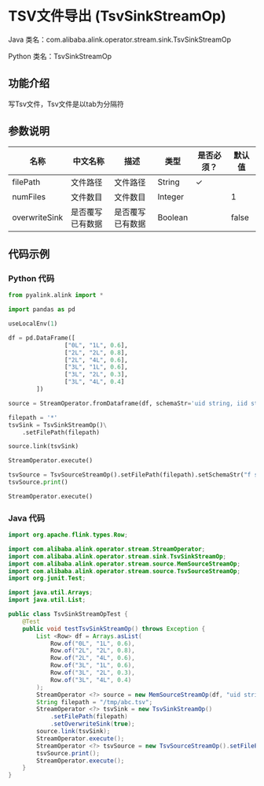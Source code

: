 # TSV文件导出 (TsvSinkStreamOp)
Java 类名：com.alibaba.alink.operator.stream.sink.TsvSinkStreamOp

Python 类名：TsvSinkStreamOp


## 功能介绍

写Tsv文件，Tsv文件是以tab为分隔符

## 参数说明

| 名称 | 中文名称 | 描述 | 类型 | 是否必须？ | 默认值 |
| --- | --- | --- | --- | --- | --- |
| filePath | 文件路径 | 文件路径 | String | ✓ |  |
| numFiles | 文件数目 | 文件数目 | Integer |  | 1 |
| overwriteSink | 是否覆写已有数据 | 是否覆写已有数据 | Boolean |  | false |


## 代码示例
### Python 代码
```python
from pyalink.alink import *

import pandas as pd

useLocalEnv(1)

df = pd.DataFrame([
                ["0L", "1L", 0.6],
                ["2L", "2L", 0.8],
                ["2L", "4L", 0.6],
                ["3L", "1L", 0.6],
                ["3L", "2L", 0.3],
                ["3L", "4L", 0.4]
        ])

source = StreamOperator.fromDataframe(df, schemaStr='uid string, iid string, label double')

filepath = '*'
tsvSink = TsvSinkStreamOp()\
    .setFilePath(filepath)

source.link(tsvSink)

StreamOperator.execute()

tsvSource = TsvSourceStreamOp().setFilePath(filepath).setSchemaStr("f string");
tsvSource.print()

StreamOperator.execute()


```
### Java 代码
```java
import org.apache.flink.types.Row;

import com.alibaba.alink.operator.stream.StreamOperator;
import com.alibaba.alink.operator.stream.sink.TsvSinkStreamOp;
import com.alibaba.alink.operator.stream.source.MemSourceStreamOp;
import com.alibaba.alink.operator.stream.source.TsvSourceStreamOp;
import org.junit.Test;

import java.util.Arrays;
import java.util.List;

public class TsvSinkStreamOpTest {
	@Test
	public void testTsvSinkStreamOp() throws Exception {
		List <Row> df = Arrays.asList(
			Row.of("0L", "1L", 0.6),
			Row.of("2L", "2L", 0.8),
			Row.of("2L", "4L", 0.6),
			Row.of("3L", "1L", 0.6),
			Row.of("3L", "2L", 0.3),
			Row.of("3L", "4L", 0.4)
		);
		StreamOperator <?> source = new MemSourceStreamOp(df, "uid string, iid string, label double");
		String filepath = "/tmp/abc.tsv";
		StreamOperator <?> tsvSink = new TsvSinkStreamOp()
			.setFilePath(filepath)
			.setOverwriteSink(true);
		source.link(tsvSink);
		StreamOperator.execute();
		StreamOperator <?> tsvSource = new TsvSourceStreamOp().setFilePath(filepath).setSchemaStr("f string");
		tsvSource.print();
		StreamOperator.execute();
	}
}
```
